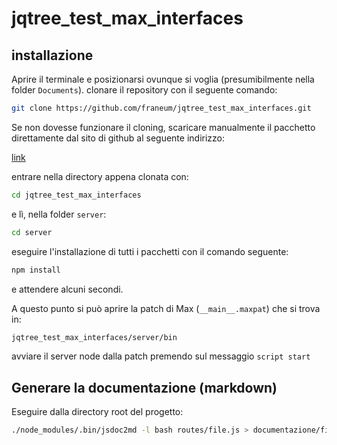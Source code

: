 # jqtree_test_max_interfaces

## installazione

Aprire il terminale e posizionarsi ovunque si voglia (presumibilmente nella folder `Documents`). clonare il repository con il seguente comando:

```bash
git clone https://github.com/franeum/jqtree_test_max_interfaces.git
```

Se non dovesse funzionare il cloning, scaricare manualmente il pacchetto direttamente dal sito di github al seguente indirizzo:

[link](https://github.com/franeum/jqtree_test_max_interfaces)

entrare nella directory appena clonata con:

```bash
cd jqtree_test_max_interfaces
```

e lì, nella folder `server`:

```bash
cd server
```

eseguire l'installazione di tutti i pacchetti con il comando seguente:

```bash
npm install
```

e attendere alcuni secondi.

A questo punto si può aprire la patch di Max (`__main__.maxpat`) che si trova in:

```bash
jqtree_test_max_interfaces/server/bin
```

avviare il server node dalla patch premendo sul messaggio `script start`

## Generare la documentazione (markdown)

Eseguire dalla directory root del progetto:

```bash
./node_modules/.bin/jsdoc2md -l bash routes/file.js > documentazione/file.md
```